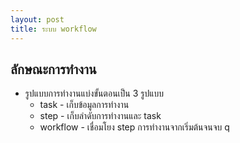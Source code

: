 ```yaml
---
layout: post
title: ระบบ workflow
---
```


## ลักษณะการทำงาน
- รูปแบบการทำงานแบ่งขั้นตอนเป็น 3 รูปแบบ
  - task - เก็บข้อมูลการทำงาน
  - step - เก็บลำดับการทำงานและ task
  - workflow - เชื่อมโยง step การทำงานจากเริ่มต้นจนจบ
q
